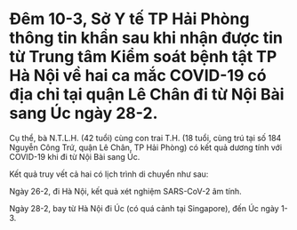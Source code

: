 # Đêm 10-3, Sở Y tế TP Hải Phòng thông tin khẩn sau khi nhận được tin từ Trung tâm Kiểm soát bệnh tật TP Hà Nội về hai ca mắc COVID-19 có địa chỉ tại quận Lê Chân đi từ Nội Bài sang Úc ngày 28-2.

Cụ thể, bà N.T.L.H. (42 tuổi) cùng con trai T.H. (18 tuổi, cùng trú tại số 184 Nguyễn Công Trứ, quận Lê Chân, TP Hải Phòng) có kết quả dương tính với COVID-19 khi đi từ Nội Bài sang Úc.

Kết quả truy vết cả hai có lịch trình di chuyển như sau:

Ngày 26-2, đi Hà Nội, kết quả xét nghiệm SARS-CoV-2 âm tính.

Ngày 28-2, bay từ Hà Nội đi Úc (có quá cảnh tại Singapore), đến Úc ngày 1-3.
